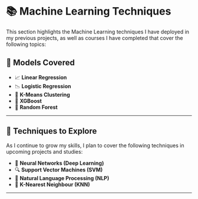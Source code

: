 # 📚 Machine Learning Techniques

This section highlights the Machine Learning techniques I have deployed in my previous projects, as well as courses I have completed that cover the following topics:

## 🌟 Models Covered
- 📈 **Linear Regression**  
- 📉 **Logistic Regression**  
- 🎯 **K-Means Clustering**  
- 🚀 **XGBoost**  
- 🌲 **Random Forest**  

---

## 🚧 Techniques to Explore
As I continue to grow my skills, I plan to cover the following techniques in upcoming projects and studies:
- 🧠 **Neural Networks (Deep Learning)**  
- 🔍 **Support Vector Machines (SVM)**   
- 🌌 **Natural Language Processing (NLP)**
- 🤖 **K-Nearest Neighbour (KNN)**
---

